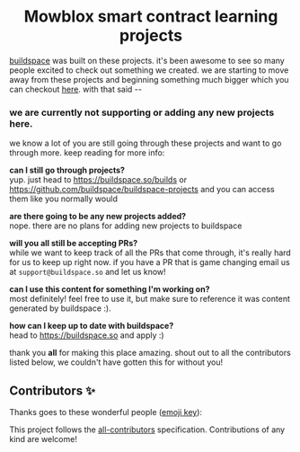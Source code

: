<h1 align="center">Mowblox smart contract learning projects</h1>

[buildspace](https://buildspace.so) was built on these projects. it's been awesome to see so many people excited to check out something we created. we are starting to move away from these projects and beginning something much bigger which you can checkout [here](https://buildspace.so). with that said --
### we are currently not supporting or adding any new projects here.
we know a lot of you are still going through these projects and want to go through more. keep reading for more info:

**can I still go through projects?**<br>
yup. just head to https://buildspace.so/builds or https://github.com/buildspace/buildspace-projects and you can access them like you normally would

**are there going to be any new projects added?**<br>
nope. there are no plans for adding new projects to buildspace

**will you all still be accepting PRs?**<br>
while we want to keep track of all the PRs that come through, it's really hard for us to keep up right now. if you have a PR that is game changing email us at `support@buildspace.so` and let us know!

**can I use this content for something I'm working on?**<br>
most definitely! feel free to use it, but make sure to reference it was content generated by buildspace :).

**how can I keep up to date with buildspace?**<br>
head to https://buildspace.so and apply :)

thank you **all** for making this place amazing. shout out to all the contributors listed below, we couldn't have gotten this for without you!

## Contributors ✨

Thanks goes to these wonderful people ([emoji key](https://allcontributors.org/docs/en/emoji-key)):



This project follows the [all-contributors](https://github.com/all-contributors/all-contributors) specification. Contributions of any kind are welcome!
